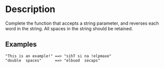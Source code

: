 # Description

Complete the function that accepts a string parameter, and reverses each word in the string. All spaces in the string should be retained.

## Examples

```
"This is an example!" ==> "sihT si na !elpmaxe"
"double  spaces"      ==> "elbuod  secaps"
```
